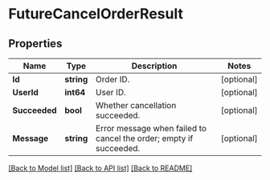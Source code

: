 # FutureCancelOrderResult

## Properties

Name | Type | Description | Notes
------------ | ------------- | ------------- | -------------
**Id** | **string** | Order ID. | [optional] 
**UserId** | **int64** | User ID. | [optional] 
**Succeeded** | **bool** | Whether cancellation succeeded. | [optional] 
**Message** | **string** | Error message when failed to cancel the order; empty if succeeded. | [optional] 

[[Back to Model list]](../README.md#documentation-for-models) [[Back to API list]](../README.md#documentation-for-api-endpoints) [[Back to README]](../README.md)


